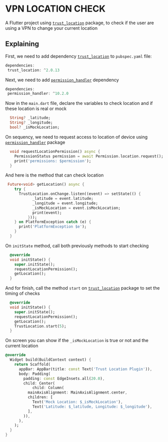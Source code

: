 # VPN LOCATION CHECK

A Flutter project using [`trust_location`][1] package, to check if the user are using a VPN to change your current location

[1]: https://pub.dev/packages/trust_location 'trust_location'
[2]: https://pub.dev/packages/permission_handler 'trust_location'

## Explaining

First, we need to add dependency [`trust_location`][1] to `pubspec.yaml` file:

```dart
dependencies:
 trust_location: ^2.0.13
```

Next, we need to add [`permission_handler`][2] dependency

```dart
dependencies:
 permission_handler: ^10.2.0
```

Now in the `main.dart` file, declare the variables to check location and if these location is real or mock

```dart
  String? _latitude;
  String? _longitude;
  bool? _isMockLocation;
```

On sequency, we need to request access to location of device using [`permission_handler`][2] package

```dart
  void requestLocationPermission() async {
    PermissionStatus permission = await Permission.location.request();
    print('permissions: $permission');
  }
```

And here is the method that can check location

```dart
 Future<void> getLocation() async {
    try {
      TrustLocation.onChange.listen((event) => setState(() {
            _latitude = event.latitude;
            _longitude = event.longitude;
            _isMockLocation = event.isMockLocation;
            print(event);
          }));
    } on PlatformException catch (e) {
      print('PlatformException $e');
    }
  }
```

On `initState` method, call both previously methods to start checking

```dart
  @override
  void initState() {
    super.initState();
    requestLocationPermission();
    getLocation();
  }
```

And for finish, call the method `start` on [`trust_location`][1] package to set the timing of checks

```dart
  @override
  void initState() {
    super.initState();
    requestLocationPermission();
    getLocation();
    TrustLocation.start(5);
  }
```

On screen you can show if the `_isMockLocation` is true or not and the current location

```dart
@override
  Widget build(BuildContext context) {
    return Scaffold(
      appBar: AppBar(title: const Text('Trust Location Plugin')),
      body: Padding(
        padding: const EdgeInsets.all(20.0),
        child: Center(
            child: Column(
          mainAxisAlignment: MainAxisAlignment.center,
          children: [
            Text('Mock Location: $_isMockLocation'),
            Text('Latitude: $_latitude, Longitude: $_longitude'),
          ],
        )),
      ),
    );
  }
}
```
